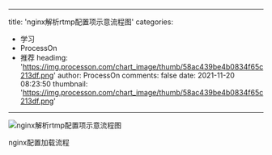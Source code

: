 
---
title: 'nginx解析rtmp配置项示意流程图'
categories: 
 - 学习
 - ProcessOn
 - 推荐
headimg: 'https://img.processon.com/chart_image/thumb/58ac439be4b0834f65c213df.png'
author: ProcessOn
comments: false
date: 2021-11-20 08:23:50
thumbnail: 'https://img.processon.com/chart_image/thumb/58ac439be4b0834f65c213df.png'
---

<div>   
<img class="thumb" alt="nginx解析rtmp配置项示意流程图" src="https://img.processon.com/chart_image/thumb/58ac439be4b0834f65c213df.png" referrerpolicy="no-referrer">
<p>nginx配置加载流程</p>  
</div>
            